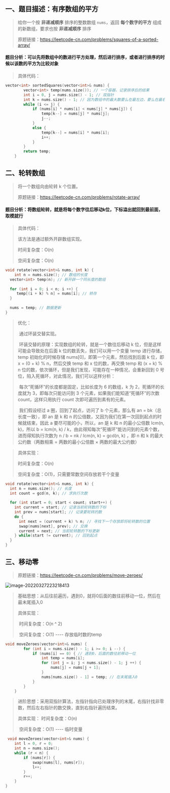 ## 一、题目描述：有序数组的平方

> 给你一个按 **非递减顺序** 排序的整数数组 `nums`，返回 **每个数字的平方** 组成的新数组，要求也按 **非递减顺序** 排序
>
> 原题链接：https://leetcode-cn.com/problems/squares-of-a-sorted-array/

#### 题目分析：可以先将数组中的数进行平方处理，然后进行排序，或者进行排序的时候以该数的平方为比较对象

> 具体代码：

```c
vector<int> sortedSquares(vector<int>& nums) {
        vector<int> temp(nums.size()); // 一个容器，记录排序后的结果
        int i = 0, j = nums.size() - 1; // 双指针
        int k = nums.size() - 1; // 因为数组中的最大数要么在最左边，要么在最右边，因此每次记录的都是“最大数”
        while (i <= j) {
            if (nums[i] * nums[i] < nums[j] * nums[j]) {
                temp[k--] = nums[j] * nums[j];
                j--;
            }
            else {
                temp[k--] = nums[i] * nums[i];
                i++;
            }
        }
        return temp;
    }
```



## 二、轮转数组

> 将一个数组向由轮转 k 个位置。
>
> 原题链接：https://leetcode-cn.com/problems/rotate-array/

#### 题目分析：将数组轮转，就是将每个数字往后移动k位，下标溢出就回到最前面，取模就行

> 具体代码：
>
> 该方法是通过额外开辟数组实现。
>
> 时间复杂度：O(n)
>
> 空间复杂度：O(n)

```c++
void rotate(vector<int>& nums, int k) {
	int n = nums.size(); // 数组的长度
  vector<int> temp(n); // 新开辟一个同长度的数组
  
  for (int i = 0; i < n; i ++) {
     temp[(i + k) % n] = nums[i]; // 转存
  }
  
  nums = temp; // 数据更新
}
```

> 优化：
>
> ​	通过环装交替实现。
>
> ​	环装交替的原理：实现数组的轮转，就是一个数往后移动 k 位，但是这样可能会导致处在后面 k 位的数丢失，我们可以用一个变量 temp 进行存储，temp 初始化的时候存储 nums[0]，即第一个元素，然后找到后面 k 位，即 x = (0 + k) % n，然后交换 temp 和 x 位的数，再交换 temp 和 (x + k) % n 位的数，依次循环，但是我们发现，可能存在一种情况，会重新回到 0 号位，陷入死循环，对此情况，我们可以这样分析：
>
> ​	每次“死循环”的长度都是固定，比如长度为 6 的数组，k 为 2，死循环的长度就为 3，即每次只能访问到 3 个元素，如果我们能知道“死循环”的次数 count，这样只用执行 count 次即可遍历到素有的元素。
>
> ​	我们假设经过 a 圈，回到了起点，访问了 b 个元素，那么有 an = bk（总长度一致），即 an 是 k 和 n 的公倍数，又因为我们在第一次回到起点的时候就结束，因此 a 要尽可能的小，所以，an 是 k 和 n 的最小公倍数 lcm(n, k)，所以 b = lcm(n, k) / k，由此得知每次“死循环”能访问到的元素个数，进而得知执行次数为 n / b = nk / lcm(n, k) = gcd(n, k) ，即 n 和 k 的最大公约数（两数相乘 = 两数的最小公倍数 × 两数的最大公约数）

> 具体实现：
>
> 时间复杂度：O(n)
>
> 空间复杂度：O(1)，只需要常数空间存放若干个变量

```c++
void rotate(vector<int>& nums, int k) {
  int n = nums.size(); // 长度
  int count = gcd(n, k); // 求执行次数
  
  for (int start = 0; start < count; start++) {
  	int current = start; // 记录当前轮转数的下标
    int prev = nums[start]; // 记录要轮转的数
    do {
      int next = (current + k) % n; // 寻找下一个存放即将轮转数的位置
      swap(nums[next], prev); // 交换
      current = next; // 当前轮转数的下标更新
    } while(start != current); // 回到起点
  }
}
```



## 三、移动零

> 原题链接：https://leetcode-cn.com/problems/move-zeroes/

![image-20220327223218413](F:\study_notes\算法题\双指针算法.assets\image-20220327223218413.png)

> 基础思想：从后往前遍历，遇到0，就将0后面的数往前移动一位，然后在最末尾插入0
>
>
> 具体实现：
>
> ​	时间复杂度：O(n ^ 2)
>
> ​	空间复杂度：O(1)  ----  存放临时数的temp

```c++
void moveZeroes(vector<int>& nums) {
        for (int i = nums.size() - 1; i >= 0; i --) {
            if (nums[i] == 0) { // 遇到0，后面的数往前移动一位
                int temp = nums[i];
                for (int j = i; j < nums.size() - 1; j ++) {
                    nums[j] = nums[j + 1];
                }
                nums[nums.size() - 1] = temp; // 在末尾插入0
            }
        }
    }
```

> 进阶思想：采用双指针算法，左指针指向已处理序列的末尾，右指针找非零数，然后左右指针的数交换，直到右指针遍历结束。
>
> 具体实现：
> 	时间复杂度：O(n)
>
> ​    空间复杂度：O(1)  ----  临时变量

```c++
 void moveZeroes(vector<int>& nums) {
    int l = 0, r = 0;
    int n = nums.size();
    while (r < n) {
        if (nums[r]) {
            swap(nums[l], nums[r]);
            l++;
        }
        r++;
    }
}
```



